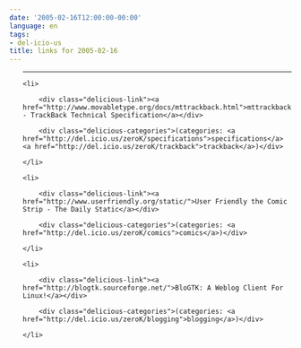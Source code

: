 ```yaml
---
date: '2005-02-16T12:00:00-00:00'
language: en
tags:
- del-icio-us
title: links for 2005-02-16
---
```



<ul class="delicious">

-------------------------------

	<li>

		<div class="delicious-link"><a href="http://www.movabletype.org/docs/mttrackback.html">mttrackback - TrackBack Technical Specification</a></div>

		<div class="delicious-categories">(categories: <a href="http://del.icio.us/zeroK/specifications">specifications</a> <a href="http://del.icio.us/zeroK/trackback">trackback</a>)</div>

	</li>

	<li>

		<div class="delicious-link"><a href="http://www.userfriendly.org/static/">User Friendly the Comic Strip - The Daily Static</a></div>

		<div class="delicious-categories">(categories: <a href="http://del.icio.us/zeroK/comics">comics</a>)</div>

	</li>

	<li>

		<div class="delicious-link"><a href="http://blogtk.sourceforge.net/">BloGTK: A Weblog Client For Linux!</a></div>

		<div class="delicious-categories">(categories: <a href="http://del.icio.us/zeroK/blogging">blogging</a>)</div>

	</li>

</ul>